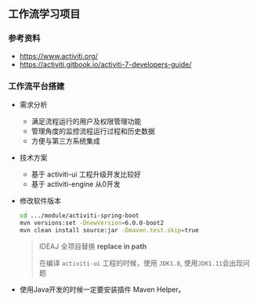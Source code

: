 ## 工作流学习项目

### 参考资料

- https://www.activiti.org/
- https://activiti.gitbook.io/activiti-7-developers-guide/

### 工作流平台搭建

- 需求分析

  - 满足流程运行的用户及权限管理功能
  - 管理角度的监控流程运行过程和历史数据
  - 方便与第三方系统集成

- 技术方案

  - 基于 activiti-ui 工程升级开发比较好
  - 基于 activiti-engine 从0开发

- 修改软件版本

  ```bash
  cd .../module/activiti-spring-boot
  mvn versions:set -DnewVersion=6.0.0-boot2
  mvn clean install source:jar -Dmaven.test.skip=true
  ```

  > IDEAJ 全项目替换 **replace in path**
  >
  > 在编译 `activiti-ui` 工程的时候，使用 `JDK1.8`, 使用`JDK1.11`会出现问题

- 使用Java开发的时候一定要安装插件 Maven Helper。